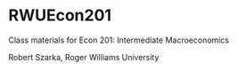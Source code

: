 RWUEcon201
==========

Class materials for Econ 201: Intermediate Macroeconomics

Robert Szarka, Roger Williams University
